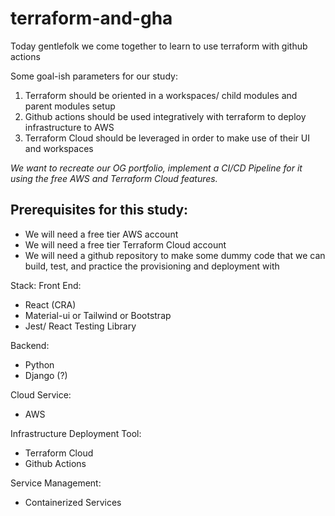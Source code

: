 # terraform-and-gha
Today gentlefolk we come together to learn to use terraform with github actions

Some goal-ish parameters for our study:

1. Terraform should be oriented in a workspaces/ child modules and parent modules setup
2. Github actions should be used integratively with terraform to deploy infrastructure to AWS
3. Terraform Cloud should be leveraged in order to make use of their UI and workspaces

*We want to recreate our OG portfolio, implement a CI/CD Pipeline for it using the free AWS and Terraform Cloud features.*

## Prerequisites for this study:

- We will need a free tier AWS account
- We will need a free tier Terraform Cloud account
- We will need a github repository to make some dummy code that we can build, test, and practice the provisioning and deployment with


Stack:
Front End:
 - React (CRA)
 - Material-ui or Tailwind or Bootstrap
 - Jest/ React Testing Library

Backend:
 - Python
 - Django (?)

Cloud Service:
 - AWS

Infrastructure Deployment Tool:
 - Terraform Cloud
 - Github Actions

Service Management:
 - Containerized Services



